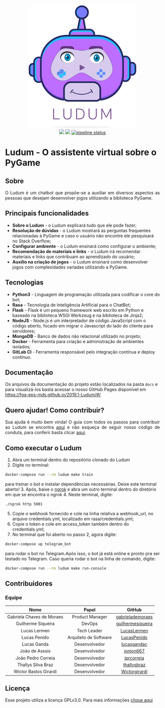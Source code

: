 <p align="center"> <img src="imagens/Ludum_LogoFinal(sem_fundo).png" width="auto" height="400" /> 
<br>    
<a href="https://www.gnu.org/licenses/gpl-3.0.pt-br.html"><img src="https://img.shields.io/badge/licence-GPL3-green.svg"/></a> <a href="CODE_OF_CONDUCT.md"><img src="https://img.shields.io/badge/Contributor%20Covenant-v1.4%20adopted-ff69b4.svg"></a> 
<a href="https://gitlab.com/guilhermesiqueira/2019-1-Ludum/commits/development"><img alt="pipeline status" src="https://gitlab.com/guilhermesiqueira/2019-1-Ludum/badges/development/pipeline.svg" /></a>
</p>

# Ludum - O assistente virtual sobre o PyGame

## Sobre
<p align="justify">O Ludum é um chatbot que propõe-se a auxiliar em diversos aspectos as pessoas que desejam desenvolver jogos utilizando a biblioteca PyGame.</p>

## Principais funcionalidades
* **Sobre o Ludum** - o Ludum explicará tudo que ele pode fazer;
* **Resolução de dúvidas** - o Ludum mostrará as perguntas frequentes relacionadas à PyGame e caso o usuário não encontre ele pesquisará no Stack Overflow;
* **Configurar ambiente** - o Ludum ensinará como configurar o ambiente;
* **Recomendação de materiais e links** - o Ludum irá recomendar materiais e links que contribuam ao aprendizado do usuário;
* **Auxílio na criação de jogos** - o Ludum ensinará como desenvolver jogos com complexidades variadas utilizando a PyGame.

## Tecnologias
* **Python3** - Linguagem de programação utilizada para codificar o core do bot;
* **Rasa** - Tecnologia de Inteligência Artificial para o ChatBot;
* **Flask** - Flask é um pequeno framework web escrito em Python e baseado na biblioteca WSGI Werkzeug e na biblioteca de Jinja2;
* **NodeJS** - Node.js é um interpretador de código JavaScript com o código aberto, focado em migrar o Javascript do lado do cliente para servidores;
* **MongoDB** - Banco de dados não relacional utilizado no projeto;
* **Docker** - Ferramenta para criação e administração de ambientes isolados;
* **GitLab CI** - Ferramenta responsável pelo integração contínua e deploy contínuo.

## Documentação
Os arquivos da documentação do projeto estão localizados na pasta `docs` e para visualizá-los basta acessar o nosso GitHub Pages disponível em https://fga-eps-mds.github.io/2019.1-Ludum/#/

## Quero ajudar! Como contribuir?
<p align="justify"> Sua ajuda é muito bem vinda! O guia com todos os passos para contribuir ao Ludum se encontra <a href="https://github.com/fga-eps-mds/2019.1-Ludum/blob/development/CONTRIBUTING.md">aqui</a> e não esqueça de seguir nosso código de conduta, para conferir basta clicar <a href="https://github.com/fga-eps-mds/2019.1-Ludum/blob/master/CODE_OF_CONDUCT.md">aqui</a>.</p>

## Como executar o Ludum
1. Abra um terminal dentro do repositório clonado do Ludum
2. Digite no terminal:
```bash
docker-compose run --rm ludum make train
```
para treinar o bot e instalar dependências necessárias. Deixe este terminal aberto!
3. Após, baixe o [ngrok](https://ngrok.com/download) e abra um outro terminal dentro do diretório em que se encontra o ngrok
4. Neste terminal, digite:
```bash
./ngrok http 5001
```
5. Copie o webhook fornecido e cole na linha relativa a webhook_url, no arquivo credentials.yml, localizado em rasa/credentials.yml;
6. Copie o token e cole em access_token também dentro do credentials.yml;
7. No terminal que foi aberto no passo 2, agora digite:
```bash
docker-compose up telegram_bot
```
para rodar o bot no Telegram.Após isso, o bot já está online e pronto pra ser testado no Telegram.
Caso queria rodar o bot na linha de comando, digite:
```bash
docker-compose run --rm ludum make run-console
```

## Contribuidores
### Equipe
**Nome**|**Papel**| **GitHub**
:--:|:--:|:--:
Gabriela Chaves de Moraes| Product Manager| [gabrielademoraes](https://github.com/gabrielademoraes)
Guilherme Siqueira| DevOps| [guilhermesiqueira](https://github.com/guilhermesiqueira)
Lucas Lermen| Tech Leader| [LucasLermen](https://github.com/LucasLermen)
Lucas Penido| Arquiteto de Software| [LucasPenido](https://github.com/LucasPenido)
Lucas Ganda| Desenvolvedor| [lucasgandac](https://github.com/lucasgandac)
João de Asssis| Desenvolvedor| [jonjon667](https://github.com/jonjon667)
João Pedro Correia| Desenvolvedor| [jprcorreia](https://github.com/jprcorreia)
Thallys Silva Braz| Desenvolvedor| [thallysbraz](https://github.com/thallysbraz)
Wictor Bastos Girardi| Desenvolvedor| [Wictorgirardi](https://github.com/Wictorgirardi)

## Licença
<p align="justify"> Esse projeto utiliza a licença GPLv3.0. Para mais informações <a href="https://github.com/fga-eps-mds/2019.1-Ludum/blob/master/LICENSE">clique aqui</a></p>
